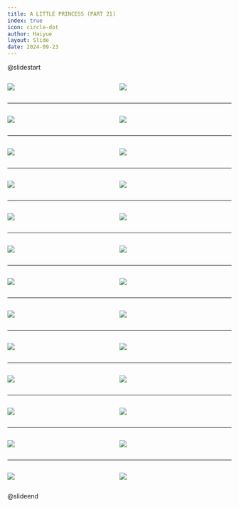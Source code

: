 ```yaml
---
title: A LITTLE PRINCESS (PART 21)
index: true
icon: circle-dot
author: Haiyue
layout: Slide
date: 2024-09-23
---
```

 
@slidestart

<div style="display:flex">
<div style="flex:1">

![](/reading/english/Level-X/A%20LITTLE%20PRINCESS%20(PART%2021)/001.webp)
</div>
<div style="flex:1">

![](/reading/english/Level-X/A%20LITTLE%20PRINCESS%20(PART%2021)/002.webp)
</div>
</div>

---

<div style="display:flex">
<div style="flex:1">

![](/reading/english/Level-X/A%20LITTLE%20PRINCESS%20(PART%2021)/003.webp)
</div>
<div style="flex:1">

![](/reading/english/Level-X/A%20LITTLE%20PRINCESS%20(PART%2021)/004.webp)
</div>
</div>

---

<div style="display:flex">
<div style="flex:1">

![](/reading/english/Level-X/A%20LITTLE%20PRINCESS%20(PART%2021)/005.webp)
</div>
<div style="flex:1">

![](/reading/english/Level-X/A%20LITTLE%20PRINCESS%20(PART%2021)/006.webp)
</div>
</div>

---

<div style="display:flex">
<div style="flex:1">

![](/reading/english/Level-X/A%20LITTLE%20PRINCESS%20(PART%2021)/007.webp)
</div>
<div style="flex:1">

![](/reading/english/Level-X/A%20LITTLE%20PRINCESS%20(PART%2021)/008.webp)
</div>
</div>

---

<div style="display:flex">
<div style="flex:1">

![](/reading/english/Level-X/A%20LITTLE%20PRINCESS%20(PART%2021)/009.webp)
</div>
<div style="flex:1">

![](/reading/english/Level-X/A%20LITTLE%20PRINCESS%20(PART%2021)/010.webp)
</div>
</div>

---

<div style="display:flex">
<div style="flex:1">

![](/reading/english/Level-X/A%20LITTLE%20PRINCESS%20(PART%2021)/011.webp)
</div>
<div style="flex:1">

![](/reading/english/Level-X/A%20LITTLE%20PRINCESS%20(PART%2021)/012.webp)
</div>
</div>

---

<div style="display:flex">
<div style="flex:1">

![](/reading/english/Level-X/A%20LITTLE%20PRINCESS%20(PART%2021)/013.webp)
</div>
<div style="flex:1">

![](/reading/english/Level-X/A%20LITTLE%20PRINCESS%20(PART%2021)/014.webp)
</div>
</div>

---

<div style="display:flex">
<div style="flex:1">

![](/reading/english/Level-X/A%20LITTLE%20PRINCESS%20(PART%2021)/015.webp)
</div>
<div style="flex:1">

![](/reading/english/Level-X/A%20LITTLE%20PRINCESS%20(PART%2021)/016.webp)
</div>
</div>

---

<div style="display:flex">
<div style="flex:1">

![](/reading/english/Level-X/A%20LITTLE%20PRINCESS%20(PART%2021)/017.webp)
</div>
<div style="flex:1">

![](/reading/english/Level-X/A%20LITTLE%20PRINCESS%20(PART%2021)/018.webp)
</div>
</div>

---

<div style="display:flex">
<div style="flex:1">

![](/reading/english/Level-X/A%20LITTLE%20PRINCESS%20(PART%2021)/019.webp)
</div>
<div style="flex:1">

![](/reading/english/Level-X/A%20LITTLE%20PRINCESS%20(PART%2021)/020.webp)
</div>
</div>

---

<div style="display:flex">
<div style="flex:1">

![](/reading/english/Level-X/A%20LITTLE%20PRINCESS%20(PART%2021)/021.webp)
</div>
<div style="flex:1">

![](/reading/english/Level-X/A%20LITTLE%20PRINCESS%20(PART%2021)/022.webp)
</div>
</div>

---

<div style="display:flex">
<div style="flex:1">

![](/reading/english/Level-X/A%20LITTLE%20PRINCESS%20(PART%2021)/023.webp)
</div>
<div style="flex:1">

![](/reading/english/Level-X/A%20LITTLE%20PRINCESS%20(PART%2021)/024.webp)
</div>
</div>

---

<div style="display:flex">
<div style="flex:1">

![](/reading/english/Level-X/A%20LITTLE%20PRINCESS%20(PART%2021)/025.webp)
</div>
<div style="flex:1">

![](/reading/english/Level-X/A%20LITTLE%20PRINCESS%20(PART%2021)/026.webp)
</div>
</div>

@slideend